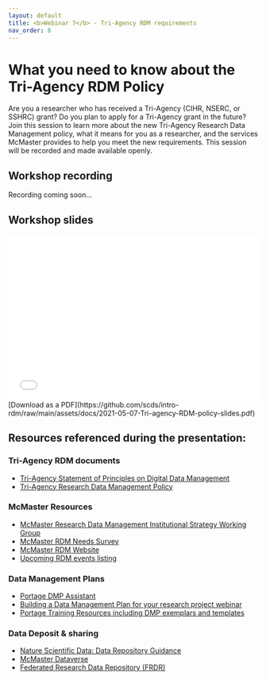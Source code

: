```yaml
---
layout: default
title: <b>Webinar 7</b> - Tri-Agency RDM requirements
nav_order: 8
---
```


# What you need to know about the Tri-Agency RDM Policy

Are you a researcher who has received a Tri-Agency (CIHR, NSERC, or SSHRC) grant? Do you plan to apply for a Tri-Agency grant in the future? Join this session to learn more about the new Tri-Agency Research Data Management policy, what it means for you as a researcher, and the services McMaster provides to help you meet the new requirements. This session will be recorded and made available openly.


## Workshop recording

Recording coming soon...


## Workshop slides

<div style="position:relative;padding-top:66.25%;">
<iframe src="//docs.google.com/viewer?url=https://github.com/scds/intro-rdm/raw/main/assets/docs/2021-05-07-Tri-agency-RDM-policy-slides.pdf?dl=0&hl=en_US&embedded=true" class="gde-frame" style="position:absolute;top:0;left:0;width:100%;height:100%;border:none;" scrolling="no"></iframe>
</div>
[Download as a PDF](https://github.com/scds/intro-rdm/raw/main/assets/docs/2021-05-07-Tri-agency-RDM-policy-slides.pdf)
<br>


## Resources referenced during the presentation:

### Tri-Agency RDM documents
* [Tri-Agency Statement of Principles on Digital Data Management](https://www.science.gc.ca/eic/site/063.nsf/eng/h_83F7624E.html?OpenDocument)
* [Tri-Agency Research Data Management Policy](https://www.science.gc.ca/eic/site/063.nsf/eng/h_97610.html)

### McMaster Resources
* [McMaster Research Data Management Institutional Strategy Working Group](https://rdm.mcmaster.ca/iswg)
* [McMaster RDM Needs Survey](https://u.mcmaster.ca/rdm-survey)
* [McMaster RDM Website](https://rdm.mcmaster.ca)
* [Upcoming RDM events listing](https://scds.ca/events/rdm/2021-2022/)

### Data Management Plans
* [Portage DMP Assistant](assistant.portagenetwork.ca)
* [Building a Data Management Plan for your research project webinar](scds.github.io/intro-rdm/dmp)
* [Portage Training Resources including DMP exemplars and templates](https://portagenetwork.ca/tools-and-resources/training-resources/)

### Data Deposit & sharing
* [Nature Scientific Data: Data Repository Guidance](https://www.nature.com/sdata/policies/repositories)
* [McMaster Dataverse](https://dataverse.scholarsportal.info/dataverse/mcmaster)
* [Federated Research Data Repository (FRDR)](https://www.frdr-dfdr.ca/repo/)
